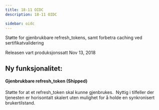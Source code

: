 ```yaml
---
title: 18-11 OIDC
description: 18-11 OIDC

sidebar: oidc
---
```



Støtte for gjenbrukbare refresh\_tokens, samt forbetra caching ved sertifikatvalidering



Releasen vart produksjonssatt Nov 13, 2018

## Ny funksjonalitet:


#### Gjenbrukbare refresh_token (Shipped)

Støtte for at et refresh\_token skal kunne gjenbrukes.&nbsp; Nyttig i tilfeller der tjenesten er horisontalt skalert uten mulighet for å holde en synkronisert brukertilstand.

